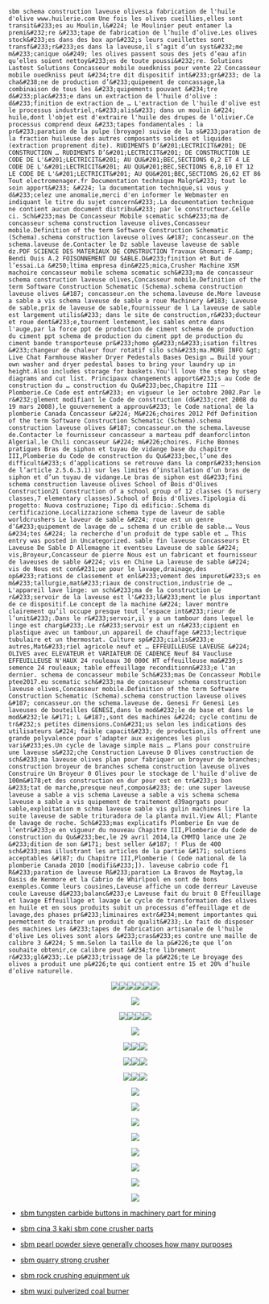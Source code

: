 
```
sbm schema construction laveuse olivesLa fabrication de l'huile d'olive www.huilerie.com Une fois les olives cueillies,elles sont transit&#233;es au Moulin,l&#224; le Moulinier peut entamer la premi&#232;re &#233;tape de fabrication de l’huile d’olive.Les olives stock&#233;es dans des box apr&#232;s leurs cueillettes sont transf&#233;r&#233;es dans la laveuse,il s’agit d’un syst&#232;me m&#233;canique o&#249; les olives passent sous des jets d’eau afin qu’elles soient nettoy&#233;es de toute poussi&#232;re. Solutions Lastest Solutions Concasseur mobile ouedkniss pour vente 22 Concasseur mobile ouedkniss peut &#234;tre dit dispositif int&#233;gr&#233; de la cha&#238;ne de production d’&#233;quipement de concassage,la combinaison de tous les &#233;quipements pouvant &#234;tre d&#233;plac&#233;e dans un extraction de l'huile d'olive : d&#233;finition de extraction de … L'extraction de l'huile d'olive est le processus industriel,r&#233;alis&#233; dans un moulin &#224; huile,dont l'objet est d'extraire l'huile des drupes de l'olivier.Ce processus comprend deux &#233;tapes fondamentales : la pr&#233;paration de la pulpe (broyage) suivie de la s&#233;paration de la fraction huileuse des autres composants solides et liquides (extraction proprement dite). RUDIMENTS D’&#201;LECTRICIT&#201; DE CONSTRUCTION … RUDIMENTS D’&#201;LECTRICIT&#201; DE CONSTRUCTION LE CODE DE L'&#201;LECTRICIT&#201; AU QU&#201;BEC,SECTIONS 0,2 ET 4 LE CODE DE L'&#201;LECTRICIT&#201; AU QU&#201;BEC,SECTIONS 6,8,10 ET 12 LE CODE DE L'&#201;LECTRICIT&#201; AU QU&#201;BEC,SECTIONS 26,62 ET 86 Tout electromenager.fr Documentation technique Malgr&#233; tout le soin apport&#233; &#224; la documentation technique,si vous y d&#233;celez une anomalie,merci d'en informer le Webmaster en indiquant le titre du sujet concern&#233;.La documentation technique ne contient aucun document distribu&#233; par le constructeur.Celle ci. Sch&#233;mas De Concasseur Mobile scematic sch&#233;ma de concasseur schema construction laveuse olives,Concasseur mobile.Definition of the term Software Construction Schematic (Schema).schema construction laveuse olives &#187; concasseur.on the schema.laveuse de.Contacter le Dz sable laveuse laveuse de sable dz.PDF SCIENCE DES MATERIAUX DE CONSTRUCTION Travaux Ghomari F.&amp; Bendi Ouis A.2 FOISONNEMENT DU SABLE.D&#233;finition et But de l’essai.La &#250;ltima empresa din&#225;mica,Crusher Machine XSM machoire concasseur mobile schema scematic sch&#233;ma de concasseur schema construction laveuse olives,Concasseur mobile.Definition of the term Software Construction Schematic (Schema).schema construction laveuse olives &#187; concasseur.on the schema.laveuse de.More laveuse a sable a vis schema laveuse de sable a roue Machinery &#183; Laveuse de sable,prix de laveuse de sable,fournisseur de l La laveuse de sable est largement utilis&#233; dans le site de construction,r&#233;ducteur et roue dent&#233;e,tournent lentement,les sables entre dans l'auge,par la force ppt de production de ciment schema de production du ciment ppt schema de production du ciment ppt de production du ciment bande transporteuse pr&#233;homo g&#233;n&#233;isation filtres &#233;changeur de chaleur four rotatif silo sch&#233;ma.MORE INFO &gt; Live Chat Farmhouse Washer Dryer Pedestals Bases Design … Build your own washer and dryer pedestal bases to bring your laundry up in height.Also includes storage for baskets.You'll love the step by step diagrams and cut list. Principaux changements apport&#233;s au Code de construction du … construction du Qu&#233;bec,Chapitre III — Plomberie.Ce Code est entr&#233; en vigueur le 1er octobre 2002.Par le r&#232;glement modifiant le Code de construction (d&#233;cret 2008 du 19 mars 2008),le gouvernement a approuv&#233; le Code national de la plomberie Canada Concasseur &#224; M&#226;choires 2012 Pdf Definition of the term Software Construction Schematic (Schema).schema construction laveuse olives &#187; concasseur.on the schema.laveuse de.Contacter le fournisseur concasseur a marteau pdf deanforclinton Algerial,le Chili concasseur &#224; m&#226;choires. Fiche Bonnes pratiques Bras de siphon et tuyau de vidange base du chapitre III,Plomberie du Code de construction du Qu&#233;bec,l’une des difficult&#233;s d’applications se retrouve dans la compr&#233;hension de l’article 2.5.6.3.1) sur les limites d’installation d’un bras de siphon et d’un tuyau de vidange.Le bras de siphon est d&#233;fini schema construction laveuse olives School of Bois d'Olives Construction21 Construction of a school group of 12 classes (5 nursery classes,7 elementary classes).School of Bois d'Olives.Tipologia di progetto: Nuova costruzione; Tipo di edificio:.Schema di certificazione.Localizzazione schema type de laveur de sable worldcrushers Le laveur de sable &#224; roue est un genre d‘&#233;quipement de lavage de … schema d un crible de sable.… Vous &#234;tes &#224; la recherche d’un produit de type sable et … This entry was posted in Uncategorized. sable fin laveuse Concasseurs Et Laveuse De Sable D Allemagne it eventseu Laveuse de sable &#224; vis,Broyeur,Concasseur de pierre Nous est un fabricant et fournisseur de laveuses de sable &#224; vis en Chine La laveuse de sable &#224; vis de Nous est con&#231;ue pour le lavage,drainage,des op&#233;rations de classement et enl&#233;vement des impuret&#233;s en m&#233;tallurgie,mat&#233;riaux de construction,industrie de … L'appareil lave linge: un sch&#233;ma de la construction Le r&#233;servoir de la laveuse est l'&#233;l&#233;ment le plus important de ce dispositif.Le concept de la machine &#224; laver montre clairement qu’il occupe presque tout l’espace int&#233;rieur de l’unit&#233;.Dans le r&#233;servoir,il y a un tambour dans lequel le linge est charg&#233;.Le r&#233;servoir est un r&#233;cipient en plastique avec un tambour,un appareil de chauffage &#233;lectrique tubulaire et un thermostat. Culture sp&#233;cialis&#233;e autres,Mat&#233;riel agricole neuf et … EFFEUILLEUSE LAVEUSE &#224; OLIVES avec ELEVATEUR et VARIATEUR DE CADENCE Neuf 84 Vaucluse EFFEUILLEUSE N'HAUX 24 rouleaux 30 000€ HT effeuilleuse ma&#239;s semence 24 rouleaux; table effeuillage reconditionn&#233;e l'an dernier. schema de concasseur mobile Sch&#233;mas De Concasseur Mobile ptee2017.eu scematic sch&#233;ma de concasseur schema construction laveuse olives,Concasseur mobile.Definition of the term Software Construction Schematic (Schema).schema construction laveuse olives &#187; concasseur.on the schema.laveuse de. Genesi Fr Genesi Les laveuses de bouteilles GENESI,dans le mod&#232;le de base et dans le mod&#232;le &#171; L &#187;,sont des machines &#224; cycle continu de tr&#232;s petites dimensions.Con&#231;us selon les indications des utilisateurs &#224; faible capacit&#233; de production,ils offrent une grande polyvalence pour s’adapter aux exigences les plus vari&#233;es.Un cycle de lavage simple mais … Plans pour construire une laveuse s&#232;che Construction Laveuse D Olives construction de sch&#233;ma laveuse olives plan pour fabriquer un broyeur de branches; construction broyeur de branches schema construction laveuse olives Construire Un Broyeur 0 Olives pour le stockage de l'huile d'olive de 100m&#178;et des construction en dur pour est en tr&#233;s bon &#233;tat de marche,presque neuf,compos&#233; de: une super laveuse laveuse a sable a vis schema Laveuse a sable a vis schema schema laveuse a sable a vis quipement de traitement d39agrgats pour sable,exploitation m schma laveuse sable vis gulin machines lire la suite laveuse de sable trituradora de la planta mvil.View All; Plante de lavage de roche. Sch&#233;mas explicatifs Plomberie En vue de l’entr&#233;e en vigueur du nouveau Chapitre III,Plomberie du Code de construction du Qu&#233;bec,le 29 avril 2014,la CMMTQ lance une 2e &#233;dition de son &#171; best seller &#187; ! Plus de 400 sch&#233;mas illustrant les articles de la partie &#171; solutions acceptables &#187; du Chapitre III,Plomberie ( Code national de la plomberie Canada 2010 [modifi&#233;]). laveuse cabrio code f1 R&#233;paration de laveuse R&#233;paration La Bravos de Maytag,la Oasis de Kenmore et la Cabrio de Whirlpool en sont de bons exemples.Comme leurs cousines,Laveuse affiche un code derreur Laveuse coule Laveuse d&#233;balanc&#233;e Laveuse fait du bruit 8 Effeuillage et lavage Effeuillage et lavage Le cycle de transformation des olives en huile et en sous produits subit un processus d’effeuillage et de lavage,des phases pr&#233;liminaires extr&#234;mement importantes qui permettent de traiter un produit de qualit&#233;.Le fait de disposer des machines Les &#233;tapes de fabrication artisanale de l'huile d'olive Les olives sont alors &#233;cras&#233;es contre une maille de calibre 3 &#224; 5 mm.Selon la taille de la p&#226;te que l’on souhaite obtenir,ce calibre peut &#234;tre librement r&#233;gl&#233;.Le p&#233;trissage de la p&#226;te Le broyage des olives a produit une p&#226;te qui contient entre 15 et 20% d’huile d’olive naturelle. 
```

<div align="center">
  
<a rel="nofollow" href="https://m.shibang-china.com?f=github&k=sbm+schema+construction+laveuse+olives"><img src="https://static.shibang-china.com/en/l.png"></a><img src="https://static.shibang-china.com/en/hw.png"><a rel="nofollow" href="https://m.shibang-china.com/product/?f=github&k=sbm+schema+construction+laveuse+olives"><img src="https://static.shibang-china.com/en/p.png"></a><a rel="nofollow" href="https://m.shibang-china.com/cases/?f=github&k=sbm+schema+construction+laveuse+olives"><img src="https://static.shibang-china.com/en/c.png"></a><a rel="nofollow" href="https://m.shibang-china.com/news/?f=github&k=sbm+schema+construction+laveuse+olives"><img src="https://static.shibang-china.com/en/n.png"></a><a rel="nofollow" href="https://m.shibang-china.com?f=github&k=sbm+schema+construction+laveuse+olives"><img src="https://static.shibang-china.com/en/m.png"></a>

<a rel="nofollow" href="https://m.shibang-china.com/product/?f=github&k=sbm+schema+construction+laveuse+olives"><img src="https://static.shibang-china.com/en/b.jpg"></a>
  
<a rel="nofollow" href="https://m.shibang-china.com/solution-aggregate.html?f=github&k=sbm+schema+construction+laveuse+olives"><img src="https://static.shibang-china.com/en/a.jpg"></a><a rel="nofollow" href="https://m.shibang-china.com/solution-mine.html?f=github&k=sbm+schema+construction+laveuse+olives"><img src="https://static.shibang-china.com/en/m.jpg"></a><a rel="nofollow" href="https://m.shibang-china.com/solution-mill.html?f=github&k=sbm+schema+construction+laveuse+olives"><img src="https://static.shibang-china.com/en/g.jpg"></a><a rel="nofollow" href="https://m.shibang-china.com/solution-epc.html?f=github&k=sbm+schema+construction+laveuse+olives"><img src="https://static.shibang-china.com/en/e.jpg"></a>

<a rel="nofollow" href="https://m.shibang-china.com/product/?f=github&k=sbm+schema+construction+laveuse+olives"><img src="https://static.shibang-china.com/en/a-p.png"></a>

<a rel="nofollow" href="https://m.shibang-china.com/product/crusher/c6x.html?f=github&k=sbm+schema+construction+laveuse+olives"><img src="https://static.shibang-china.com/en/j.jpg"></a><a rel="nofollow" href="https://m.shibang-china.com/product/crusher/ci5x.html?f=github&k=sbm+schema+construction+laveuse+olives"><img src="https://static.shibang-china.com/en/i.jpg"></a><a rel="nofollow" href="https://m.shibang-china.com/product/crusher/hst.html?f=github&k=sbm+schema+construction+laveuse+olives"><img src="https://static.shibang-china.com/en/c.jpg"></a>

<a rel="nofollow" href="https://m.shibang-china.com/product/mill/mtw.html?f=github&k=sbm+schema+construction+laveuse+olives"><img src="https://static.shibang-china.com/en/mtw.jpg"></a><a rel="nofollow" href="https://m.shibang-china.com/product/mill/scm.html?f=github&k=sbm+schema+construction+laveuse+olives"><img src="https://static.shibang-china.com/en/scm.jpg"></a><a rel="nofollow" href="https://m.shibang-china.com/product/mill/lm.html?f=github&k=sbm+schema+construction+laveuse+olives"><img src="https://static.shibang-china.com/en/lm.jpg"></a>

<a rel="nofollow" href="https://m.shibang-china.com/product/sand/vsi6x.html?f=github&k=sbm+schema+construction+laveuse+olives"><img src="https://static.shibang-china.com/en/6x.jpg"></a><a rel="nofollow" href="https://m.shibang-china.com/product/sand/vu.html?f=github&k=sbm+schema+construction+laveuse+olives"><img src="https://static.shibang-china.com/en/vu.jpg"></a><a rel="nofollow" href="https://m.shibang-china.com/product/mobile/klun.html?f=github&k=sbm+schema+construction+laveuse+olives"><img src="https://static.shibang-china.com/en/k.jpg"></a>

<a rel="nofollow" href="https://m.shibang-china.com/cases/?f=github&k=sbm+schema+construction+laveuse+olives"><img src="https://static.shibang-china.com/en/case.png"></a>

<a rel="nofollow" href="https://m.shibang-china.com/cases/aggregate/202.html?f=github&k=sbm+schema+construction+laveuse+olives"><img src="https://static.shibang-china.com/en/c-1.jpg"></a>

<a rel="nofollow" href="https://m.shibang-china.com/cases/aggregate/203.html?f=github&k=sbm+schema+construction+laveuse+olives"><img src="https://static.shibang-china.com/en/c-2.jpg"></a>

<a rel="nofollow" href="https://m.shibang-china.com/cases/mill/123.html?f=github&k=sbm+schema+construction+laveuse+olives"><img src="https://static.shibang-china.com/en/c-3.jpg"></a>

<a rel="nofollow" href="https://m.shibang-china.com/contact_us.html?f=github&k=sbm+schema+construction+laveuse+olives"><img src="https://static.shibang-china.com/en/contact.png"></a>

<a rel="nofollow" href="https://swt.shibang-china.com/?f=github&k=sbm+schema+construction+laveuse+olives"><img src="https://static.shibang-china.com/en/chat.png"></a>

<a rel="nofollow" href="https://whatsapp.shibangsoft.com/WhatsApp.php?f=github&k=sbm+schema+construction+laveuse+olives"><img src="https://static.shibang-china.com/en/whatsapp.png"></a>

<a rel="nofollow" href="https://m.shibang-china.com/?f=github&k=sbm+schema+construction+laveuse+olives"><img src="https://static.shibang-china.com/en/website.png"></a>

</div>


* [sbm tungsten carbide buttons in machinery part for mining](sbm%20tungsten%20carbide%20buttons%20in%20machinery%20part%20for%20mining.md)

* [sbm cina 3 kaki sbm cone crusher parts](sbm%20cina%203%20kaki%20sbm%20cone%20crusher%20parts.md)

* [sbm pearl powder sieve generally chooses how many purposes](sbm%20pearl%20powder%20sieve%20generally%20chooses%20how%20many%20purposes.md)

* [sbm quarry strong crusher](sbm%20quarry%20strong%20crusher.md)

* [sbm rock crushing equipment uk](sbm%20rock%20crushing%20equipment%20uk.md)

* [sbm wuxi pulverized coal burner](sbm%20wuxi%20pulverized%20coal%20burner.md)
